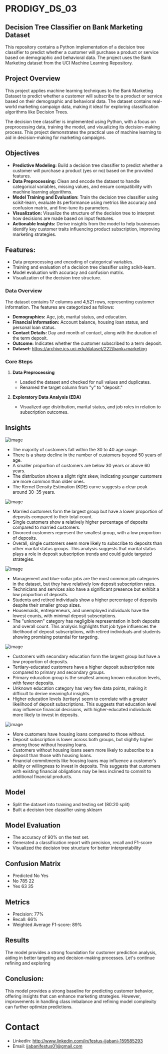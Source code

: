 # PRODIGY_DS_03
## Decision Tree Classifier on Bank Marketing Dataset  
This repository contains a Python implementation of a decision tree classifier to predict whether a customer will purchase a product or service based on demographic and behavioral data. The project uses the Bank Marketing dataset from the UCI Machine Learning Repository.

## Project Overview
This project applies machine learning techniques to the Bank Marketing Dataset to predict whether a customer will subscribe to a product or service based on their demographic and behavioral data. The dataset contains real-world marketing campaign data, making it ideal for exploring classification algorithms like Decision Trees.

The decision tree classifier is implemented using Python, with a focus on preprocessing data, training the model, and visualizing its decision-making process. This project demonstrates the practical use of machine learning to aid in decision-making for marketing campaigns.

## Objectives
- **Predictive Modeling:** Build a decision tree classifier to predict whether a customer will purchase a product (yes or no) based on the provided features.
- **Data Preprocessing:** Clean and encode the dataset to handle categorical variables, missing values, and ensure compatibility with machine learning algorithms.
- **Model Training and Evaluation:** Train the decision tree classifier using scikit-learn, evaluate its performance using metrics like accuracy and confusion matrix, and fine-tune its parameters.
- **Visualization:** Visualize the structure of the decision tree to interpret how decisions are made based on input features.
- **Actionable Insights:** Derive insights from the model to help businesses identify key customer traits influencing product subscription, improving marketing strategies.

## Features:
- Data preprocessing and encoding of categorical variables.
- Training and evaluation of a decision tree classifier using scikit-learn.
- Model evaluation with accuracy and confusion matrix.
- Visualization of the decision tree structure.

### **Data Overview**  
The dataset contains 17 columns and 4,521 rows, representing customer information. The features are categorized as follows:

- **Demographics:** Age, job, marital status, and education.  
- **Financial Information:** Account balance, housing loan status, and personal loan status.  
- **Contact Details:** Day and month of contact, along with the duration of the term deposit.  
- **Outcome:** Indicates whether the customer subscribed to a term deposit.
- **Dataset:** https://archive.ics.uci.edu/dataset/222/bank+marketing

### **Core Steps**  
1. **Data Preprocessing**  
   - Loaded the dataset and checked for null values and duplicates.  
   - Renamed the target column from "y" to "deposit."  

2. **Exploratory Data Analysis (EDA)**  
   - Visualized age distribution, marital status, and job roles in relation to subscription outcomes.

## Insights
![image](https://github.com/user-attachments/assets/032f9ec3-ea2b-40d6-a678-739141894ad9)

- The majority of customers fall within the 30 to 40 age range.
- There is a sharp decline in the number of customers beyond 50 years of age.
- A smaller proportion of customers are below 30 years or above 60 years.
- The distribution shows a slight right skew, indicating younger customers are more common than older ones.
- The Kernel Density Estimation (KDE) curve suggests a clear peak around 30–35 years.


![image](https://github.com/user-attachments/assets/7c0ecc2a-105c-4752-b7bf-c6189e829081)

- Married customers form the largest group but have a lower proportion of deposits compared to their total count.
- Single customers show a relatively higher percentage of deposits compared to married customers.
- Divorced customers represent the smallest group, with a low proportion of deposits.
- Overall, single customers seem more likely to subscribe to deposits than other marital status groups.
This analysis suggests that marital status plays a role in deposit subscription trends and could guide targeted strategies.


![image](https://github.com/user-attachments/assets/8db4c9c5-5287-4b60-b490-f9eb3ebe772b)

- Management and blue-collar jobs are the most common job categories in the dataset, but they have relatively low deposit subscription rates.
- Technicians and services also have a significant presence but exhibit a low proportion of deposits.
- Students and retired individuals show a higher percentage of deposits despite their smaller group sizes.
- Housemaids, entrepreneurs, and unemployed individuals have the lowest counts, with minimal deposit subscriptions.
- The "unknown" category has negligible representation in both deposits and overall count.
This analysis highlights that job type influences the likelihood of deposit subscriptions, with retired individuals and students showing promising potential for targeting.


![image](https://github.com/user-attachments/assets/e1df1897-801f-47d7-9912-4a62951c64c3)

- Customers with secondary education form the largest group but have a low proportion of deposits.
- Tertiary-educated customers have a higher deposit subscription rate compared to primary and secondary groups.
- Primary education group is the smallest among known education levels, with fewer deposits.
- Unknown education category has very few data points, making it difficult to derive meaningful insights.
- Higher education levels (tertiary) seem to correlate with a greater likelihood of deposit subscriptions.
This suggests that education level may influence financial decisions, with higher-educated individuals more likely to invest in deposits.


![image](https://github.com/user-attachments/assets/37a42409-a697-4b7f-add2-76598db837fe)


- More customers have housing loans compared to those without.
- Deposit subscription is lower across both groups, but slightly higher among those without housing loans.
- Customers without housing loans seem more likely to subscribe to a deposit than those with housing loans.
- Financial commitments like housing loans may influence a customer’s ability or willingness to invest in deposits.
This suggests that customers with existing financial obligations may be less inclined to commit to additional financial products.

## Model
- Split the dataset into training and testing set (80:20 split)
- Built a decision tree classifier using sklearn

## Model Evaluation
- The accuracy of 90% on the test set.
- Generated a classification report with precision, recall and F1-score
- Visualized the decision tree structure for better interpretability

## Confusion Matrix
- Predicted	   No	  Yes
- No	         785  22
- Yes	         63	  35

## Metrics
- Precision: 77%
- Recall: 66%
- Weighted Average F1-score: 89%

## Results
The model provides a strong foundation for customer prediction analysis, aiding in better targeting and decision-making processes. Let's continue refining and exploring

## Conclusion:
This model provides a strong baseline for predicting customer behavior, offering insights that can enhance marketing strategies. However, improvements in handling class imbalance and refining model complexity can further optimize predictions.

# Contact
- Linkedln: http://www.linkedin.com/in/festus-ijabani-159585293
- Email: ijabanifestus01@gmail.com

